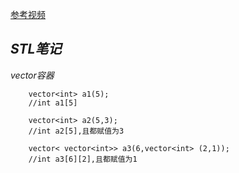 

[参考视频](https://www.bilibili.com/video/BV1L8411y7th/?spm_id_from=333.337.search-card.all.click&vd_source=371d7c22c7177b1ecab790f65b31c82d)

*STL笔记*
----

*vector容器*
``` 
    vector<int> a1(5);
    //int a1[5]

    vector<int> a2(5,3);
    //int a2[5],且都赋值为3

    vector< vector<int>> a3(6,vector<int> (2,1));
    //int a3[6][2],且都赋值为1
```